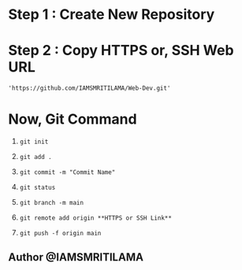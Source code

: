 # Step 1 :  Create New Repository

# Step 2 : Copy HTTPS or, SSH Web URL 

`'https://github.com/IAMSMRITILAMA/Web-Dev.git'`

# Now, Git Command

1. `git init`

2. `git add .`

3. `git commit -m "Commit Name"`

4. `git status`

5. `git branch -m main`

6. `git remote add origin **HTTPS or SSH Link**`

7. `git push -f origin main`


## Author @IAMSMRITILAMA

